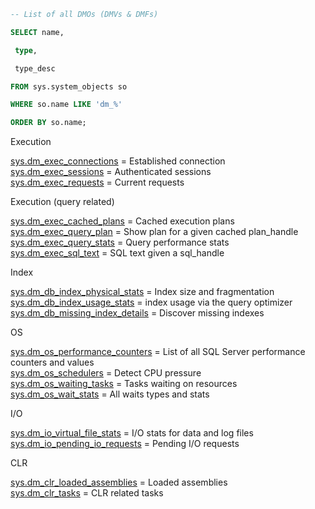 ```SQL
-- List of all DMOs (DMVs & DMFs)

SELECT name,

 type,

 type_desc

FROM sys.system_objects so

WHERE so.name LIKE 'dm_%'

ORDER BY so.name;
```

Execution

[sys.dm_exec_connections](https://docs.microsoft.com/en-us/sql/relational-databases/system-dynamic-management-views/sys-dm-exec-connections-transact-sql) = Established connection  
[sys.dm_exec_sessions](https://docs.microsoft.com/en-us/sql/relational-databases/system-dynamic-management-views/sys-dm-exec-sessions-transact-sql) = Authenticated sessions  
[sys.dm_exec_requests](https://docs.microsoft.com/en-us/sql/relational-databases/system-dynamic-management-views/sys-dm-exec-requests-transact-sql) = Current requests

Execution (query related)

[sys.dm_exec_cached_plans](https://docs.microsoft.com/en-us/sql/relational-databases/system-dynamic-management-views/sys-dm-exec-cached-plans-transact-sql) = Cached execution plans  
[sys.dm_exec_query_plan](https://docs.microsoft.com/en-us/sql/relational-databases/system-dynamic-management-views/sys-dm-exec-query-plan-transact-sql) = Show plan for a given cached plan_handle  
[sys.dm_exec_query_stats](https://docs.microsoft.com/en-us/sql/relational-databases/system-dynamic-management-views/sys-dm-exec-query-stats-transact-sql) = Query performance stats  
[sys.dm_exec_sql_text](https://docs.microsoft.com/en-us/sql/relational-databases/system-dynamic-management-views/sys-dm-exec-sql-text-transact-sql) = SQL text given a sql_handle

Index

[sys.dm_db_index_physical_stats](https://docs.microsoft.com/en-us/sql/relational-databases/system-dynamic-management-views/sys-dm-db-index-physical-stats-transact-sql) = Index size and fragmentation  
[sys.dm_db_index_usage_stats](https://docs.microsoft.com/en-us/sql/relational-databases/system-dynamic-management-views/sys-dm-db-index-usage-stats-transact-sql) = index usage via the query optimizer  
[sys.dm_db_missing_index_details](https://docs.microsoft.com/en-us/sql/relational-databases/system-dynamic-management-views/sys-dm-db-missing-index-details-transact-sql) = Discover missing indexes

OS

[sys.dm_os_performance_counters](https://docs.microsoft.com/en-us/sql/relational-databases/system-dynamic-management-views/sys-dm-os-performance-counters-transact-sql) = List of all SQL Server performance counters and values  
[sys.dm_os_schedulers](https://docs.microsoft.com/en-us/sql/relational-databases/system-dynamic-management-views/sys-dm-os-schedulers-transact-sql) = Detect CPU pressure  
[sys.dm_os_waiting_tasks](https://docs.microsoft.com/en-us/sql/relational-databases/system-dynamic-management-views/sys-dm-os-waiting-tasks-transact-sql) = Tasks waiting on resources  
[sys.dm_os_wait_stats](https://docs.microsoft.com/en-us/sql/relational-databases/system-dynamic-management-views/sys-dm-os-wait-stats-transact-sql) = All waits types and stats

I/O

[sys.dm_io_virtual_file_stats](https://docs.microsoft.com/en-us/sql/relational-databases/system-dynamic-management-views/sys-dm-io-virtual-file-stats-transact-sql) = I/O stats for data and log files  
[sys.dm_io_pending_io_requests](https://docs.microsoft.com/en-us/sql/relational-databases/system-dynamic-management-views/sys-dm-io-pending-io-requests-transact-sql) = Pending I/O requests

CLR

[sys.dm_clr_loaded_assemblies](https://docs.microsoft.com/en-us/sql/relational-databases/system-dynamic-management-views/sys-dm-clr-loaded-assemblies-transact-sql) = Loaded assemblies  
[sys.dm_clr_tasks](https://docs.microsoft.com/en-us/sql/relational-databases/system-dynamic-management-views/sys-dm-clr-tasks-transact-sql) = CLR related tasks